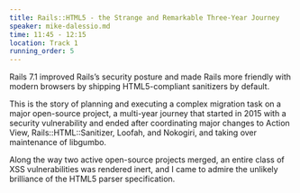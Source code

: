 ```yaml
---
title: Rails::HTML5 - the Strange and Remarkable Three-Year Journey
speaker: mike-dalessio.md
time: 11:45 - 12:15
location: Track 1
running_order: 5
---
```


Rails 7.1 improved Rails’s security posture and made Rails more friendly with modern browsers by shipping HTML5-compliant sanitizers by default.

This is the story of planning and executing a complex migration task on a major open-source project, a multi-year journey that started in 2015 with a security vulnerability and ended after coordinating major changes to Action View, Rails::HTML::Sanitizer, Loofah, and Nokogiri, and taking over maintenance of libgumbo.

Along the way two active open-source projects merged, an entire class of XSS vulnerabilities was rendered inert, and I came to admire the unlikely brilliance of the HTML5 parser specification.
